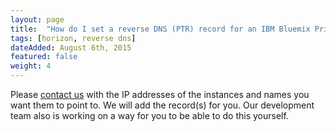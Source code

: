 ```yaml
---
layout: page
title:  "How do I set a reverse DNS (PTR) record for an IBM Bluemix Private Cloud instance?"
tags: [horizon, reverse dns]
dateAdded: August 6th, 2015
featured: false
weight: 4
---
```


Please [contact us](https://support.bluebox.net/) with the IP addresses of the instances and names you want them to point to.  We will add the record(s) for you.  Our development team also is working on a way for you to be able to do this yourself.
